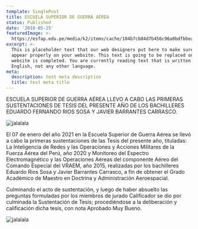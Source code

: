 ```yaml
---
template: SinglePost
title: ESCUELA SUPERIOR DE GUERRA AÉREA
status: Published
date: '2018-05-25'
featuredImage: >-
  https://esfap.edu.pe/media/k2/items/cache/184b7cb84d7b456c96a0bdfbbeaa5f14_L.jpg?t=20210423_221446
excerpt: >-
  This is placeholder text that our web designers put here to make sure words
  appear properly on your website. This text is going to be replaced once the
  website is completed. You are currently reading text that is written in
  English, not any other language.
meta:
  description: test meta description
  title: test meta title
---
```


ESCUELA SUPERIOR DE GUERRA AÉREA LLEVO A CABO LAS PRIMERAS SUSTENTACIONES DE TESIS DEL PRESENTE AÑO DE LOS BACHILLERES EDUARDO FERNANDO RIOS SOSA Y JAVIER BARRANTES CARRASCO.

![jalalala](https://esfap.edu.pe/media/k2/items/cache/184b7cb84d7b456c96a0bdfbbeaa5f14_L.jpg?t=20210423_221446 "stest")

El 07 de enero del año 2021 en la Escuela Superior de Guerra Aérea se llevó a cabo la primeras sustentaciones de las Tesis del presente año, tituladas: La Inteligencia de Redes y las Operaciones y Acciones Militares de la Fuerza Aérea del Perú, año 2020 y Monitoreo del Espectro Electromagnético y las Operaciones Aéreas del componente Aéreo del Comando Especial del VRAEM, año 2015, realizadas por los bachilleres Eduardo Rios Sosa y Javier Barrantes Carrasco, a fin de obtener el Grado Académico de Maestro en Doctrina y Administración Aeroespacial.

Culminando el acto de sustentación, y luego de haber absuelto las preguntas formuladas por los miembros de jurado Calificador se dio por culminada la Sustentación de Tesis; procediéndose a la deliberación y calificación dicha tesis, con nota Aprobado Muy Bueno.

![jalalala](https://esfap.edu.pe/images/WhatsAppImage2021-01-15at1027232.jpeg "stest")